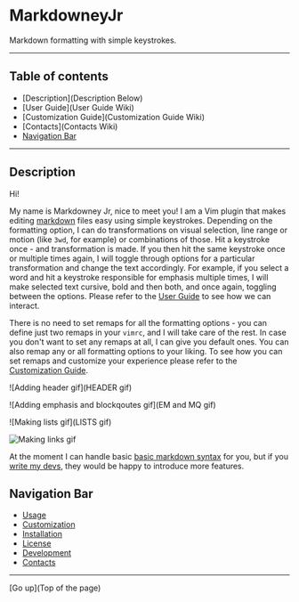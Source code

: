 MarkdowneyJr
============

Markdown formatting with simple keystrokes.

-----

Table of contents
-----------------

+ [Description](Description Below)
+ [User Guide](User Guide Wiki)
+ [Customization Guide](Customization Guide Wiki)
+ [Contacts](Contacts Wiki)
+ [Navigation Bar]()

-----

Description
-----------

Hi!

My name is Markdowney Jr, nice to meet you! I am a Vim plugin that makes editing [markdown](https://www.markdownguide.org/) files easy using simple keystrokes. Depending on the formatting option, I can do transformations on visual selection, line range or motion (like `3wd`, for example) or combinations of those. Hit a keystroke once - and transformation is made. If you then hit the same keystroke once or multiple times again, I will toggle through options for a particular transformation and change the text accordingly. For example, if you select a word and hit a keystroke responsible for emphasis multiple times, I  will make selected text cursive, bold and then both, and once again, toggling between the options. Please refer to the [User Guide](https://github.com/boson-joe/markdowneyJR/wiki/MarkdowneyJr-User-Guide) to see how we can interact.

There is no need to set remaps for all the formatting options - you can define just two remaps in your `vimrc`, and I will take care of the rest. In case you don't want to set any remaps at all, I can give you default ones. You can also remap any or all formatting options to your liking. To see how you can set remaps and customize your experience please refer to the [Customization Guide](https://github.com/boson-joe/markdowneyJR/wiki/MarkdowneyJr-Customization-Guide).


![Adding header gif](HEADER gif)

![Adding emphasis and blockqoutes gif](EM and MQ gif)

![Making lists gif](LISTS gif)

![Making links gif](/home/admin/.vim/markdownify/Img/Making_links_gif)

At the moment I can handle basic [basic markdown syntax](https://www.markdownguide.org/basic-syntax/) for you, but if you [write my devs](https://github.com/boson-joe/markdowneyJR/wiki/MarkdowneyJr-contacts), they would be happy to introduce more features.

Navigation Bar
--------------

* [Usage](https://github.com/boson-joe/markdowneyJR/wiki/MarkdowneyJr-User-Guide)
* [Customization](https://github.com/boson-joe/markdowneyJR/wiki/MarkdowneyJr-Customization-Guide)
* [Installation](https://github.com/boson-joe/markdowneyJR/wiki/MarkdowneyJr-Installation-Guide)
* [License](https://github.com/boson-joe/markdowneyJR/blob/master/license.txt)
* [Development](https://github.com/boson-joe/markdowneyJR/wiki/MarkdowneyJr-development)
* [Contacts](https://github.com/boson-joe/markdowneyJR/wiki/MarkdowneyJr-contacts)

-----

[Go up](Top of the page)

